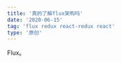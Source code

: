 ```yaml
---
title: '真的了解flux架构吗'
date: '2020-06-15'
tag: 'flux redux react-redux react'
type: '原创'
---
```


Flux。
